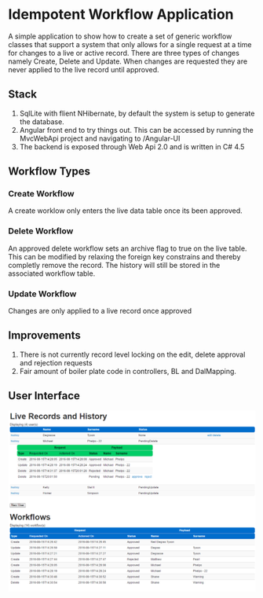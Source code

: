 # Idempotent Workflow Application

A simple application to show how to create a set of generic workflow classes that support a system that only allows for a single request at a time for changes to a live or active record. There are three types of changes namely Create, Delete and Update. When changes are requested they are never applied to the live record until approved. 

## Stack
1. SqlLite with flient NHibernate, by default the system is setup to generate the database.
2. Angular front end to try things out. This can be accessed by running the MvcWebApi project and navigating to /Angular-UI
3. The backend is exposed through Web Api 2.0 and is written in C# 4.5

## Workflow Types
### Create Workflow
A create worklow only enters the live data table once its been approved.

### Delete Workflow
An approved delete workflow sets an archive flag to true on the live table. This can be modified by relaxing the foreign key constrains and thereby completly remove the record. The history will still be stored in the associated workflow table.

### Update Workflow
Changes are only applied to a live record once approved

## Improvements
1. There is not currently record level locking on the edit, delete approval and rejection requests
2. Fair amount of boiler plate code in controllers, BL and DalMapping.

## User Interface
![User Interface](https://github.com/JonathanSawyer/WorkflowApplication/blob/master/Angular-UI.png)
